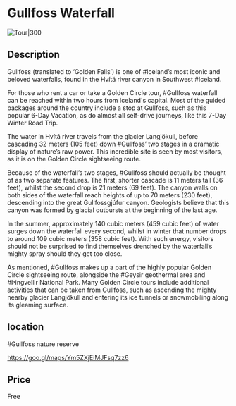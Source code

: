 # Gullfoss Waterfall

![Tour|300](https://guidetoiceland.imgix.net/331988/x/0/gullfoss?auto=format%2Ccompress&crop=faces%2Cedges%2Ccenter&bg=%23fff&fit=crop&q=35&h=926&dpr=1)

## Description

Gullfoss (translated to ‘Golden Falls’) is one of #Iceland’s most iconic and beloved waterfalls, found in the Hvítá river canyon in Southwest #Iceland.

For those who rent a car or take a Golden Circle tour, #Gullfoss waterfall can be reached within two hours from Iceland's capital. Most of the guided packages around the country include a stop at Gullfoss, such as this popular 6-Day Vacation, as do almost all self-drive journeys, like this 7-Day Winter Road Trip.

The water in Hvítá river travels from the glacier Langjökull, before cascading 32 meters (105 feet) down #Gullfoss’ two stages in a dramatic display of nature’s raw power. This incredible site is seen by most visitors, as it is on the Golden Circle sightseeing route.

Because of the waterfall’s two stages, #Gullfoss should actually be thought of as two separate features. The first, shorter cascade is 11 meters tall (36 feet), whilst the second drop is 21 meters (69 feet). The canyon walls on both sides of the waterfall reach heights of up to 70 meters (230 feet), descending into the great Gullfossgjúfur canyon. Geologists believe that this canyon was formed by glacial outbursts at the beginning of the last age.

In the summer, approximately 140 cubic meters (459 cubic feet) of water surges down the waterfall every second, whilst in winter that number drops to around 109 cubic meters (358 cubic feet). With such energy, visitors should not be surprised to find themselves drenched by the waterfall’s mighty spray should they get too close.

As mentioned, #Gullfoss makes up a part of the highly popular Golden Circle sightseeing route, alongside the #Geysir geothermal area and #Þingvellir National Park. Many Golden Circle tours include additional activities that can be taken from Gullfoss, such as ascending the mighty nearby glacier Langjökull and entering its ice tunnels or snowmobiling along its gleaming surface.

## location

\#Gullfoss nature reserve

https://goo.gl/maps/Ym5ZXjEiMJFsq7zz6

## Price

Free
